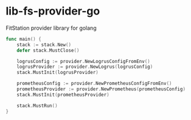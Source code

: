 # lib-fs-provider-go
FitStation provider library for golang

```go
func main() {
	stack := stack.New()
	defer stack.MustClose()

	logrusConfig := provider.NewLogrusConfigFromEnv()
	logrusProvider := provider.NewLogrus(logrusConfig)
	stack.MustInit(logrusProvider)

	prometheusConfig := provider.NewPrometheusConfigFromEnv()
	prometheusProvider := provider.NewPrometheus(prometheusConfig)
	stack.MustInit(prometheusProvider)

	stack.MustRun()
}
```